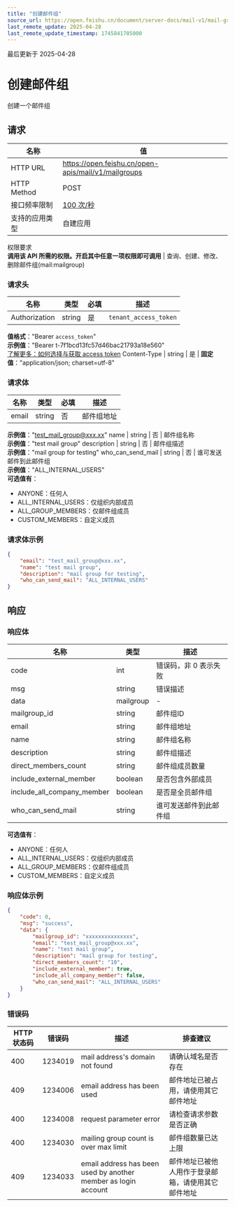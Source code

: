 ```yaml
---
title: "创建邮件组"
source_url: https://open.feishu.cn/document/server-docs/mail-v1/mail-group/mailgroup/create
last_remote_update: 2025-04-28
last_remote_update_timestamp: 1745841705000
---
```

最后更新于 2025-04-28

# 创建邮件组

创建一个邮件组

## 请求
名称 | 值
---|---
HTTP URL | https://open.feishu.cn/open-apis/mail/v1/mailgroups
HTTP Method | POST
接口频率限制 | [100 次/秒](https://open.feishu.cn/document/ukTMukTMukTM/uUzN04SN3QjL1cDN)
支持的应用类型 | 自建应用
权限要求  
            **调用该 API 所需的权限。开启其中任意一项权限即可调用** | 查询、创建、修改、删除邮件组(mail:mailgroup)

### 请求头

名称 | 类型 | 必填 | 描述
--- | --- | --- | ---
Authorization | string | 是 | `tenant_access_token`  
**值格式**："Bearer `access_token`"  
**示例值**："Bearer t-7f1bcd13fc57d46bac21793a18e560"  
[了解更多：如何选择与获取 access token](https://open.feishu.cn/document/uAjLw4CM/ugTN1YjL4UTN24CO1UjN/trouble-shooting/how-to-choose-which-type-of-token-to-use)
Content-Type | string | 是 | **固定值**："application/json; charset=utf-8"

### 请求体

名称 | 类型 | 必填 | 描述
--- | --- | --- | ---
email | string | 否 | 邮件组地址  
**示例值**："test_mail_group@xxx.xx"
name | string | 否 | 邮件组名称  
**示例值**："test mail group"
description | string | 否 | 邮件组描述  
**示例值**："mail group for testing"
who_can_send_mail | string | 否 | 谁可发送邮件到此邮件组  
**示例值**："ALL_INTERNAL_USERS"  
**可选值有**：  
- ANYONE：任何人  
- ALL_INTERNAL_USERS：仅组织内部成员  
- ALL_GROUP_MEMBERS：仅邮件组成员  
- CUSTOM_MEMBERS：自定义成员

### 请求体示例
```json
{
    "email": "test_mail_group@xxx.xx",
    "name": "test mail group",
    "description": "mail group for testing",
    "who_can_send_mail": "ALL_INTERNAL_USERS"
}
```

## 响应

### 响应体

名称 | 类型 | 描述
--- | --- | ---
code | int | 错误码，非 0 表示失败
msg | string | 错误描述
data | mailgroup | \-
mailgroup_id | string | 邮件组ID
email | string | 邮件组地址
name | string | 邮件组名称
description | string | 邮件组描述
direct_members_count | string | 邮件组成员数量
include_external_member | boolean | 是否包含外部成员
include_all_company_member | boolean | 是否是全员邮件组
who_can_send_mail | string | 谁可发送邮件到此邮件组  
**可选值有**：  
- ANYONE：任何人  
- ALL_INTERNAL_USERS：仅组织内部成员  
- ALL_GROUP_MEMBERS：仅邮件组成员  
- CUSTOM_MEMBERS：自定义成员

### 响应体示例
```json
{
    "code": 0,
    "msg": "success",
    "data": {
        "mailgroup_id": "xxxxxxxxxxxxxxx",
        "email": "test_mail_group@xxx.xx",
        "name": "test mail group",
        "description": "mail group for testing",
        "direct_members_count": "10",
        "include_external_member": true,
        "include_all_company_member": false,
        "who_can_send_mail": "ALL_INTERNAL_USERS"
    }
}
```

### 错误码

HTTP状态码 | 错误码 | 描述 | 排查建议
--- | --- | --- | ---
400 | 1234019 | mail address's domain not found | 请确认域名是否存在
409 | 1234006 | email address has been used | 邮件地址已被占用，请使用其它邮件地址
400 | 1234008 | request parameter error | 请检查请求参数是否正确
400 | 1234030 | mailing group count is over max limit | 邮件组数量已达上限
409 | 1234033 | email address has been used by another member as login account | 邮件地址已被他人用作于登录邮箱，请使用其它邮件地址
